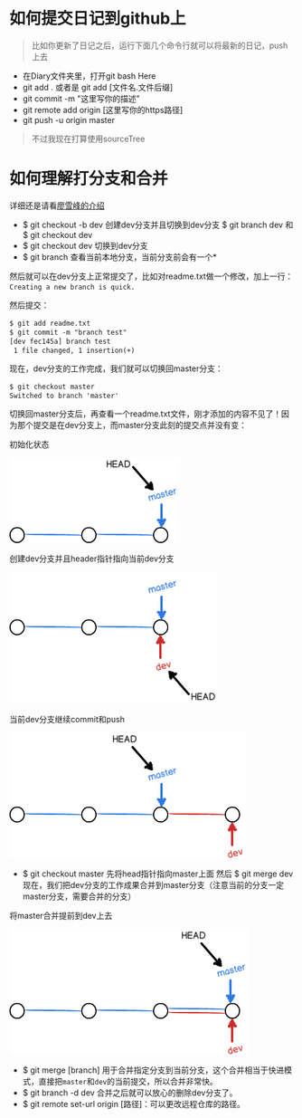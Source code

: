# 如何提交日记到github上
> 比如你更新了日记之后，运行下面几个命令行就可以将最新的日记，push上去
- 在Diary文件夹里，打开git bash Here
- git add . 或者是 git add [文件名.文件后缀]
- git commit -m "这里写你的描述"
- git remote add origin [这里写你的https路径]
- git push -u origin master 

> 不过我现在打算使用sourceTree


# 如何理解打分支和合并

详细还是请看[廖雪峰的介绍](http://www.liaoxuefeng.com/wiki/0013739516305929606dd18361248578c67b8067c8c017b000/001375840038939c291467cc7c747b1810aab2fb8863508000)
- $ git checkout -b dev 创建dev分支并且切换到dev分支 $ git branch dev 和 $ git checkout dev
- $ git checkout dev 切换到dev分支
- $ git branch 查看当前本地分支，当前分支前会有一个*

然后就可以在dev分支上正常提交了，比如对readme.txt做一个修改，加上一行：`Creating a new branch is quick.`

然后提交：
```
$ git add readme.txt 
$ git commit -m "branch test"
[dev fec145a] branch test
 1 file changed, 1 insertion(+)
```
现在，dev分支的工作完成，我们就可以切换回master分支：

```
$ git checkout master
Switched to branch 'master'
```

切换回master分支后，再查看一个readme.txt文件，刚才添加的内容不见了！因为那个提交是在dev分支上，而master分支此刻的提交点并没有变：

初始化状态

![image](https://github.com/guimeisang/Diary/blob/master/img/01.png)

创建dev分支并且header指针指向当前dev分支

![image](https://github.com/guimeisang/Diary/blob/master/img/02.png)

当前dev分支继续commit和push

![image](https://github.com/guimeisang/Diary/blob/master/img/04.png)

- $ git checkout master 先将head指针指向master上面  然后 $ git merge dev 现在，我们把dev分支的工作成果合并到master分支（注意当前的分支一定master分支，需要合并的分支）

将master合并提前到dev上去

![image](https://github.com/guimeisang/Diary/blob/master/img/03.png)

- $ git merge [branch] 用于合并指定分支到当前分支，这个合并相当于快进模式，直接把`master`和`dev`的当前提交，所以合并非常快。
- $ git branch -d dev 合并之后就可以放心的删除dev分支了。
- $ git remote set-url origin [路径]：可以更改远程仓库的路径。